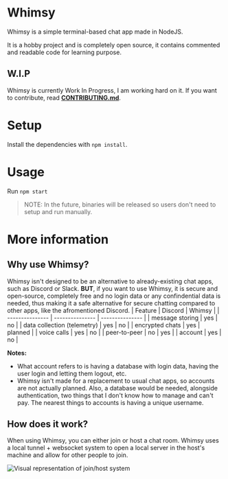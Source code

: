 # Whimsy
Whimsy is a simple terminal-based chat app made in NodeJS.

It is a hobby project and is completely open source, it contains commented and readable code for learning purpose.

## W.I.P
Whimsy is currently Work In Progress, I am working hard on it. If you want to contribute, read [**CONTRIBUTING.md**](/CONTRIBUTING.md).

# Setup
Install the dependencies with `npm install`.

# Usage
Run `npm start`
> NOTE: In the future, binaries will be released so users don't need to setup and run manually.

# More information
## Why use Whimsy?
Whimsy isn't designed to be an alternative to already-existing chat apps, such as Discord or Slack. **BUT**, if you want to use Whimsy, it is secure and open-source, completely free and no login data or any confindential data is needed, thus making it a safe alternative for
secure chatting compared to other apps, like the afromentioned Discord.
| Feature | Discord | Whimsy |
| --------------- | --------------- | --------------- |
| message storing | yes | no |
| data collection (telemetry) | yes | no |
| encrypted chats | yes | planned |
| voice calls | yes | no |
| peer-to-peer | no | yes |
| account | yes | no |

**Notes:**
- What account refers to is having a database with login data, having the user login and letting them logout, etc.
- Whimsy isn't made for a replacement to usual chat apps, so accounts are not actually planned. Also, a database would be needed, alongside authentication, two things that I don't know how to manage and can't pay. The nearest things to accounts is having a unique username.

## How does it work?
When using Whimsy, you can either join or host a chat room. Whimsy uses a local tunnel + websocket system to open a local server in the host's machine and allow for other people to join.

![Visual representation of join/host system](https://github.com/user-attachments/assets/e9394d47-da20-4c0e-80f2-b7cc0b8a6e56)
